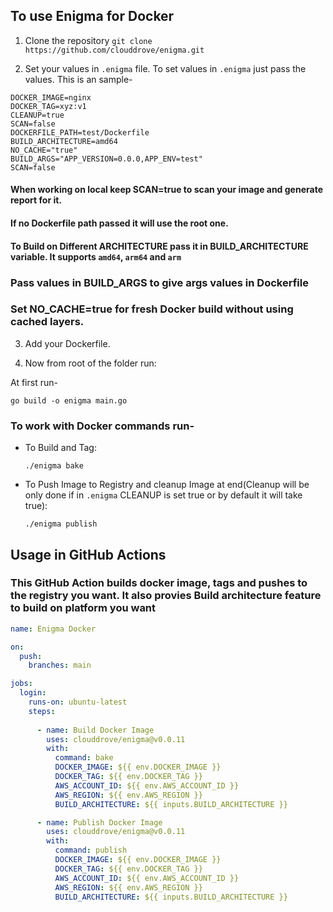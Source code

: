 ## To use Enigma for Docker

1. Clone the repository
`git clone https://github.com/clouddrove/enigma.git`

2. Set your values in `.enigma` file. To set values in `.enigma` just pass the values. This is an sample-
```
DOCKER_IMAGE=nginx
DOCKER_TAG=xyz:v1
CLEANUP=true
SCAN=false
DOCKERFILE_PATH=test/Dockerfile
BUILD_ARCHITECTURE=amd64
NO_CACHE="true"        
BUILD_ARGS="APP_VERSION=0.0.0,APP_ENV=test"
SCAN=false
```

#### When working on local keep SCAN=true to scan your image and generate report for it.
#### If no Dockerfile path passed it will use the root one.
#### To Build on Different ARCHITECTURE pass it in BUILD_ARCHITECTURE variable. It supports `amd64`, `arm64` and `arm`
### Pass values in BUILD_ARGS to give args values in Dockerfile
### Set NO_CACHE=true for fresh Docker build without using cached layers.

3. Add your Dockerfile.

4. Now from root of the folder run:

At first run-
```
go build -o enigma main.go
```

### To work with Docker commands run-
- To Build and Tag:
  ```
  ./enigma bake
  ```
 
- To Push Image to Registry and cleanup Image at end(Cleanup will be only done if in `.enigma` CLEANUP is set true or by default it will take true):
  ```
  ./enigma publish
  ```

## Usage in GitHub Actions
### This GitHub Action builds docker image, tags and pushes to the registry you want. It also provies Build architecture feature to build on platform you want

```yaml
name: Enigma Docker

on:
  push:
    branches: main

jobs:
  login:
    runs-on: ubuntu-latest
    steps:
 
      - name: Build Docker Image
        uses: clouddrove/enigma@v0.0.11
        with:
          command: bake
          DOCKER_IMAGE: ${{ env.DOCKER_IMAGE }}
          DOCKER_TAG: ${{ env.DOCKER_TAG }}
          AWS_ACCOUNT_ID: ${{ env.AWS_ACCOUNT_ID }}
          AWS_REGION: ${{ env.AWS_REGION }}
          BUILD_ARCHITECTURE: ${{ inputs.BUILD_ARCHITECTURE }}

      - name: Publish Docker Image
        uses: clouddrove/enigma@v0.0.11
        with:
          command: publish
          DOCKER_IMAGE: ${{ env.DOCKER_IMAGE }}
          DOCKER_TAG: ${{ env.DOCKER_TAG }}
          AWS_ACCOUNT_ID: ${{ env.AWS_ACCOUNT_ID }}
          AWS_REGION: ${{ env.AWS_REGION }}
          BUILD_ARCHITECTURE: ${{ inputs.BUILD_ARCHITECTURE }}
```

